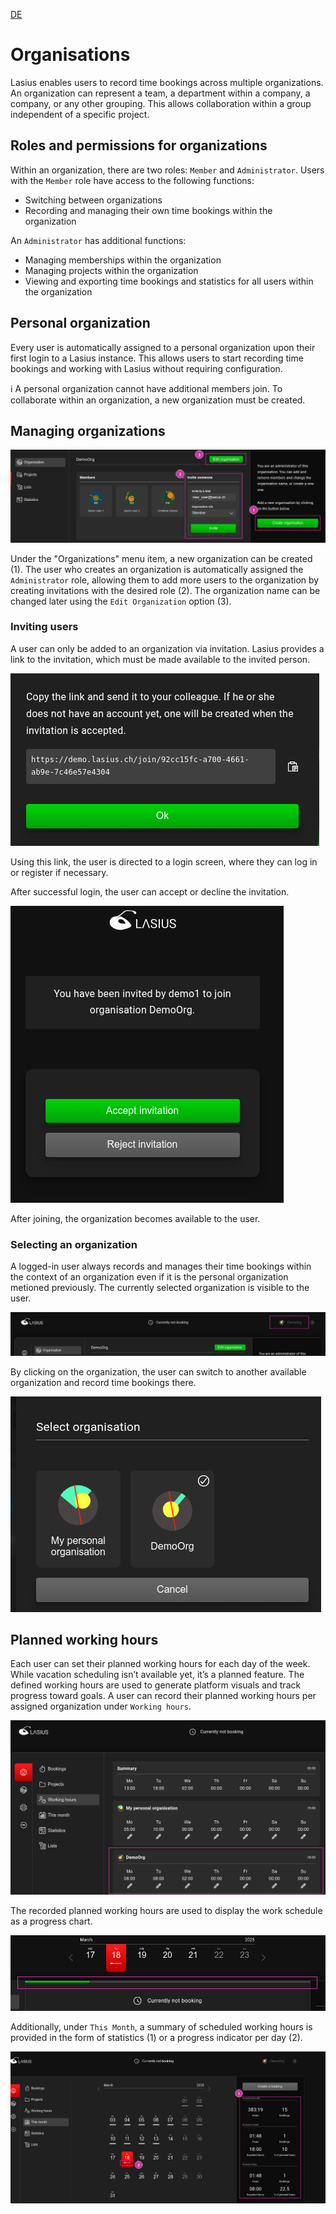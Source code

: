 [DE](DE%3AOrganizations)

# Organisations

Lasius enables users to record time bookings across multiple organizations. An organization can represent a team, a department within a company, a company, or any other grouping. This allows collaboration within a group independent of a specific project.

## Roles and permissions for organizations

Within an organization, there are two roles: `Member` and `Administrator`. Users with the `Member` role have access to the following functions:

- Switching between organizations
- Recording and managing their own time bookings within the organization

An `Administrator` has additional functions:

- Managing memberships within the organization
- Managing projects within the organization
- Viewing and exporting time bookings and statistics for all users within the organization

## Personal organization

Every user is automatically assigned to a personal organization upon their first login to a Lasius instance. This allows users to start recording time bookings and working with Lasius without requiring configuration.

ℹ️ A personal organization cannot have additional members join. To collaborate within an organization, a new organization must be created.

## Managing organizations

![Managing organizations](images/Lasius_Org_Manage.png)

Under the "Organizations" menu item, a new organization can be created (1).
The user who creates an organization is automatically assigned the `Administrator` role, allowing them to add more users to the organization by creating invitations with the desired role (2).
The organization name can be changed later using the `Edit Organization` option (3).

### Inviting users

A user can only be added to an organization via invitation. Lasius provides a link to the invitation, which must be made available to the invited person.

![Invitation link](images/Lasius_Org_Invitation_Link.png)

Using this link, the user is directed to a login screen, where they can log in or register if necessary.

After successful login, the user can accept or decline the invitation.

![Accepting invitation](images/Lasius_Org_Join.png)

After joining, the organization becomes available to the user.

### Selecting an organization

A logged-in user always records and manages their time bookings within the context of an organization even if it is the personal organization metioned previously. The currently selected organization is visible to the user.

![Current organization](images/Lasius_Org_Current.png)

By clicking on the organization, the user can switch to another available organization and record time bookings there.

![Switching organizations](images/Lasius_Org_Switch.png)

## Planned working hours

Each user can set their planned working hours for each day of the week. While vacation scheduling isn’t available yet, it’s a planned feature. The defined working hours are used to generate platform visuals and track progress toward goals.
A user can record their planned working hours per assigned organization under `Working hours`.

![Planned working hours](Lasius_Org_Workinghours.png)

The recorded planned working hours are used to display the work schedule as a progress chart.

![Current progress](images/Lasius_TimeBooking_Current_Progress.png)

Additionally, under `This Month`, a summary of scheduled working hours is provided in the form of statistics (1) or a progress indicator per day (2).

![This months view](images/Lasius_TimeBooking_This_Month.png)
